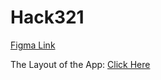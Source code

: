 # Hack321
[Figma Link](https://www.figma.com/file/6bsZ8zNwO03gNXTrSjBh8I/Dating-app---Free-UI-Kit-(Community)?type=design&node-id=1%3A2&mode=design&t=t3Hqqi6u9YJwwNOQ-1)

The Layout of the App:
[Click Here](https://github.com/prats3992/Hack321/assets/89802711/2359e479-ec9e-443a-a837-1cb0d1db88e3)

